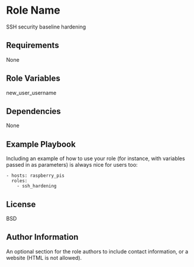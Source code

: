 Role Name
=========

SSH security baseline hardening

Requirements
------------
None

Role Variables
--------------
new_user_username

Dependencies
------------

None

Example Playbook
----------------

Including an example of how to use your role (for instance, with variables passed in as parameters) is always nice for users too:

    - hosts: raspberry_pis
      roles:
        - ssh_hardening

License
-------

BSD

Author Information
------------------

An optional section for the role authors to include contact information, or a website (HTML is not allowed).
